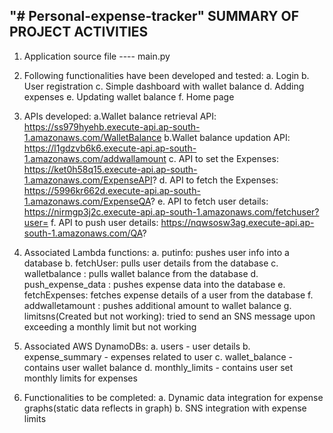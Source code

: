 "# Personal-expense-tracker" 
SUMMARY OF PROJECT ACTIVITIES
-----------------------------------------------------------------------------------------------------------------------------
1. Application source file ---- main.py
2. Following functionalities have been developed and tested:
    a. Login
    b. User registration
    c. Simple dashboard with wallet balance
    d. Adding expenses 
    e. Updating wallet balance
    f. Home page
3. APIs developed: 
   a.Wallet balance retrieval API: https://ss979hyehb.execute-api.ap-south-1.amazonaws.com/WalletBalance
   b.Wallet balance updation API: https://l1gdzvb6k6.execute-api.ap-south-1.amazonaws.com/addwallamount
   c. API to set the Expenses: https://ket0h58q15.execute-api.ap-south-1.amazonaws.com/ExpenseAPI?
   d. API to fetch the Expenses: https://5996kr662d.execute-api.ap-south-1.amazonaws.com/ExpenseQA?
   e. API to fetch user details: https://nirmgp3j2c.execute-api.ap-south-1.amazonaws.com/fetchuser?user=
   f. API to push user details: https://nqwsosw3ag.execute-api.ap-south-1.amazonaws.com/QA?

4. Associated Lambda functions:
   a. putinfo: pushes user info into a database
   b. fetchUser: pulls user details from the database
   c. walletbalance : pulls wallet balance from the database
   d. push_expense_data : pushes expense data into the database
   e. fetchExpenses: fetches expense details of a user from the database
   f. addwalletamount : pushes additional amount to wallet balance
   g. limitsns(Created but not working): tried to send an SNS message upon exceeding a monthly limit but not working

5. Associated AWS DynamoDBs:
  a. users - user details
  b. expense_summary - expenses related to user
  c. wallet_balance - contains user wallet balance
  d. monthly_limits - contains user set monthly limits for expenses

6. Functionalities to be completed:
  a. Dynamic data integration for expense graphs(static data reflects in graph)
  b. SNS integration with expense limits
  
